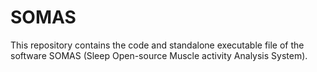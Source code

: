 # SOMAS
This repository contains the code and standalone executable file of the software SOMAS (Sleep Open-source Muscle activity Analysis System). 
